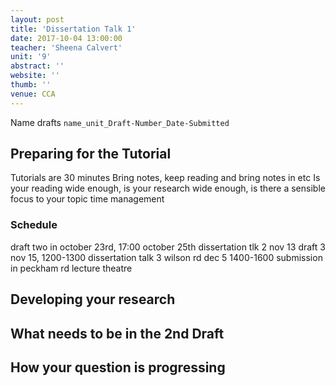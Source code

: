 ```yaml
---
layout: post
title: 'Dissertation Talk 1'
date: 2017-10-04 13:00:00
teacher: 'Sheena Calvert'
unit: '9'
abstract: ''
website: ''
thumb: ''
venue: CCA
---
```


Name drafts `name_unit_Draft-Number_Date-Submitted`

## Preparing for the Tutorial

Tutorials are 30 minutes
Bring notes, keep reading and bring notes in etc
Is your reading wide enough, is your research wide enough, is there a sensible focus to your topic
time management

### Schedule

draft two in october 23rd, 17:00
october 25th dissertation tlk 2
nov 13 draft 3
nov 15, 1200-1300 dissertation talk 3 wilson rd
dec 5 1400-1600 submission in peckham rd lecture theatre

## Developing your research

## What needs to be in the 2nd Draft

## How your question is progressing
